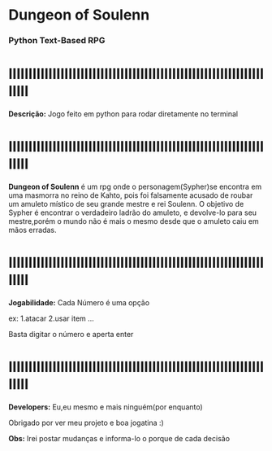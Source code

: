 # Dungeon of Soulenn
### Python Text-Based RPG

# IIIIIIIIIIIIIIIIIIIIIIIIIIIIIIIIIIIIIIIIIIIIIIIIIIIIIIIIIIIIIIIIIIIII

**Descrição:** Jogo feito em python para rodar diretamente no terminal

# IIIIIIIIIIIIIIIIIIIIIIIIIIIIIIIIIIIIIIIIIIIIIIIIIIIIIIIIIIIIIIIIIIIII

**Dungeon of Soulenn** é um rpg onde o personagem(Sypher)se encontra 
em uma masmorra no reino de Kahto, pois foi falsamente acusado de
roubar um amuleto místico de seu grande mestre e rei Soulenn.
O objetivo de Sypher é encontrar o verdadeiro ladrão do amuleto,
e devolve-lo para seu mestre,porém o mundo não é mais o mesmo desde
que o amuleto caiu em mãos erradas.

# IIIIIIIIIIIIIIIIIIIIIIIIIIIIIIIIIIIIIIIIIIIIIIIIIIIIIIIIIIIIIIIIIIIII

**Jogabilidade:** Cada Número é uma opção

ex: 1.atacar 2.usar item ...

Basta digitar o número e aperta enter 

# IIIIIIIIIIIIIIIIIIIIIIIIIIIIIIIIIIIIIIIIIIIIIIIIIIIIIIIIIIIIIIIIIIIII

**Developers:** Eu,eu mesmo e mais ninguém(por enquanto)

Obrigado por ver meu projeto e boa jogatina :)

**Obs:** Irei postar mudanças e informa-lo o porque de cada decisão
